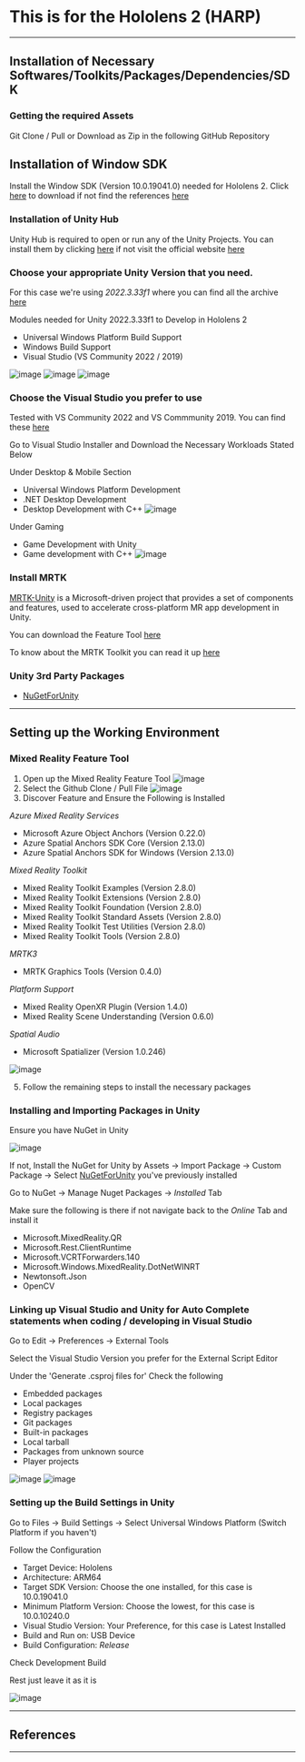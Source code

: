 # This is for the Hololens 2 (HARP)

---

## Installation of Necessary Softwares/Toolkits/Packages/Dependencies/SDK

### Getting the required Assets

Git Clone / Pull or Download as Zip in the following GitHub Repository

## Installation of Window SDK
Install the Window SDK (Version 10.0.19041.0) needed for Hololens 2. Click [here](https://go.microsoft.com/fwlink/?linkid=2120843) to download if not find the references [here](https://developer.microsoft.com/en-us/windows/downloads/sdk-archive/)

### Installation of Unity Hub
Unity Hub is required to open or run any of the Unity Projects. You can install them by clicking [here](https://public-cdn.cloud.unity3d.com/hub/prod/UnityHubSetup.exe) if not visit the official website [here](https://unity3d.com/get-unity/download)

### Choose your appropriate Unity Version that you need.
For this case we're using *2022.3.33f1* where you can find all the archive [here](https://unity3d.com/get-unity/download/archive)

Modules needed for Unity 2022.3.33f1 to Develop in Hololens 2
- Universal Windows Platform Build Support
- Windows Build Support
- Visual Studio (VS Community 2022 / 2019)

![image](https://user-images.githubusercontent.com/25051402/201806064-b90d99e9-ae9a-4ba3-bff0-f3c956019f6e.png)
![image](https://user-images.githubusercontent.com/25051402/201806166-feb51ed6-af68-427a-b5cd-2b279643137e.png)
![image](https://user-images.githubusercontent.com/25051402/201806250-29ca0947-71f9-409d-9ca0-0ff73720eaf7.png)

### Choose the Visual Studio you prefer to use
Tested with VS Community 2022 and VS Commmunity 2019. You can find these [here](https://visualstudio.microsoft.com/downloads/)

Go to Visual Studio Installer and Download the Necessary Workloads Stated Below

Under Desktop & Mobile Section
- Universal Windows Platform Development
- .NET Desktop Development
- Desktop Development with C++
![image](https://user-images.githubusercontent.com/25051402/201803875-bfa8e8e3-a7d1-469f-b146-a69d337741cd.png)

Under Gaming
- Game Development with Unity
- Game development with C++ 
![image](https://user-images.githubusercontent.com/25051402/201804092-12f338fd-ff86-4305-af80-c1b1605f9223.png)

### Install MRTK

[MRTK-Unity](https://learn.microsoft.com/en-us/windows/mixed-reality/mrtk-unity/mrtk2/?view=mrtkunity-2022-05) is a Microsoft-driven project that provides a set of components and features, used to accelerate cross-platform MR app development in Unity.

You can download the Feature Tool [here](https://www.microsoft.com/en-us/download/details.aspx?id=102778)

To know about the MRTK Toolkit you can read it up [here](https://learn.microsoft.com/en-us/windows/mixed-reality/develop/unity/welcome-to-mr-feature-tool)

### Unity 3rd Party Packages

- [NuGetForUnity](https://github.com/GlitchEnzo/NuGetForUnity/releases/download/v3.0.5/NugetForUnity.3.0.5.unitypackage) 

---

## Setting up the Working Environment

### Mixed Reality Feature Tool
1) Open up the Mixed Reality Feature Tool
![image](https://user-images.githubusercontent.com/25051402/201810112-bb0d181c-d9a8-4479-b645-c73509794277.png)
2) Select the Github Clone / Pull File
![image](https://user-images.githubusercontent.com/25051402/201810046-ff299027-b204-4fec-9d6e-f1d2adf9b390.png)
3) Discover Feature and Ensure the Following is Installed

 *Azure Mixed Reality Services*
 - Microsoft Azure Object Anchors        (Version 0.22.0)
 - Azure Spatial Anchors SDK Core        (Version 2.13.0)
 - Azure Spatial Anchors SDK for Windows (Version 2.13.0)

 *Mixed Reality Toolkit*
 - Mixed Reality Toolkit Examples        (Version 2.8.0)
 - Mixed Reality Toolkit Extensions      (Version 2.8.0)
 - Mixed Reality Toolkit Foundation      (Version 2.8.0)
 - Mixed Reality Toolkit Standard Assets (Version 2.8.0)
 - Mixed Reality Toolkit Test Utilities  (Version 2.8.0)
 - Mixed Reality Toolkit Tools           (Version 2.8.0)

 *MRTK3*
 - MRTK Graphics Tools                   (Version 0.4.0)

 *Platform Support*
 - Mixed Reality OpenXR Plugin           (Version 1.4.0)
 - Mixed Reality Scene Understanding     (Version 0.6.0)

 *Spatial Audio*
 - Microsoft Spatializer                 (Version 1.0.246)

![image](https://user-images.githubusercontent.com/25051402/201811577-f0673574-dc0e-48be-ad18-c9d46d15b771.png)

5) Follow the remaining steps to install the necessary packages

### Installing and Importing Packages in Unity

Ensure you have NuGet in Unity

![image](https://user-images.githubusercontent.com/25051402/201816239-0c8e1cbd-954e-4f4a-a26a-61c2901c4c41.png)

If not, 
Install the NuGet for Unity by Assets -> Import Package -> Custom Package -> Select [NuGetForUnity](https://github.com/GlitchEnzo/NuGetForUnity/releases/download/v3.0.5/NugetForUnity.3.0.5.unitypackage) you've previously installed 

Go to NuGet -> Manage Nuget Packages -> *Installed* Tab

Make sure the following is there if not navigate back to the *Online* Tab and install it
- Microsoft.MixedReality.QR
- Microsoft.Rest.ClientRuntime
- Microsoft.VCRTForwarders.140
- Microsoft.Windows.MixedReality.DotNetWINRT
- Newtonsoft.Json
- OpenCV

### Linking up Visual Studio and Unity for Auto Complete statements when coding / developing in Visual Studio

Go to Edit -> Preferences -> External Tools

Select the Visual Studio Version you prefer for the External Script Editor 

Under the 'Generate .csproj files for' 
Check the following
- Embedded packages
- Local packages
- Registry packages
- Git packages
- Built-in packages
- Local tarball
- Packages from unknown source
- Player projects

![image](https://user-images.githubusercontent.com/25051402/201814555-b883820b-f0c9-43b9-8ba7-52a8ad66a7fb.png)
![image](https://user-images.githubusercontent.com/25051402/201815209-163efeb2-6fe6-4a0c-a076-237235f14db8.png)

### Setting up the Build Settings in Unity

Go to Files -> Build Settings -> Select Universal Windows Platform (Switch Platform if you haven't)

Follow the Configuration 
- Target Device:            Hololens
- Architecture:             ARM64
- Target SDK Version:       Choose the one installed, for this case is 10.0.19041.0
- Minimum Platform Version: Choose the lowest, for this case is 10.0.10240.0
- Visual Studio Version:    Your Preference, for this case is Latest Installed
- Build and Run on:         USB Device
- Build Configuration:      *Release*

Check Development Build

Rest just leave it as it is

![image](https://user-images.githubusercontent.com/25051402/201820544-46ac0db9-c367-45b2-97c9-173487debf05.png)

--- 

## References

---


